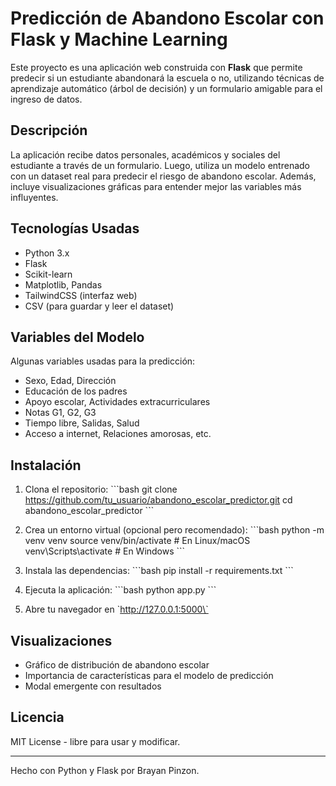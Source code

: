 
# Predicción de Abandono Escolar con Flask y Machine Learning

Este proyecto es una aplicación web construida con **Flask** que permite predecir si un estudiante abandonará la escuela o no, utilizando técnicas de aprendizaje automático (árbol de decisión) y un formulario amigable para el ingreso de datos.

## Descripción

La aplicación recibe datos personales, académicos y sociales del estudiante a través de un formulario. Luego, utiliza un modelo entrenado con un dataset real para predecir el riesgo de abandono escolar. Además, incluye visualizaciones gráficas para entender mejor las variables más influyentes.

## Tecnologías Usadas

- Python 3.x
- Flask
- Scikit-learn
- Matplotlib, Pandas
- TailwindCSS (interfaz web)
- CSV (para guardar y leer el dataset)

## Variables del Modelo

Algunas variables usadas para la predicción:

- Sexo, Edad, Dirección
- Educación de los padres
- Apoyo escolar, Actividades extracurriculares
- Notas G1, G2, G3
- Tiempo libre, Salidas, Salud
- Acceso a internet, Relaciones amorosas, etc.


## Instalación

1. Clona el repositorio:
   \`\`\`bash
   git clone https://github.com/tu_usuario/abandono_escolar_predictor.git
   cd abandono_escolar_predictor
   \`\`\`

2. Crea un entorno virtual (opcional pero recomendado):
   \`\`\`bash
   python -m venv venv
   source venv/bin/activate   # En Linux/macOS
   venv\Scripts\activate    # En Windows
   \`\`\`

3. Instala las dependencias:
   \`\`\`bash
   pip install -r requirements.txt
   \`\`\`

4. Ejecuta la aplicación:
   \`\`\`bash
   python app.py
   \`\`\`

5. Abre tu navegador en \`http://127.0.0.1:5000\`

## Visualizaciones

- Gráfico de distribución de abandono escolar
- Importancia de características para el modelo de predicción
- Modal emergente con resultados

## Licencia

MIT License - libre para usar y modificar.

---

Hecho con Python y Flask por Brayan Pinzon.
